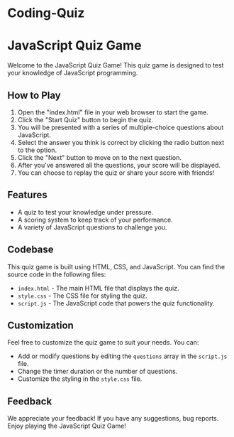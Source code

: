 # Coding-Quiz

# JavaScript Quiz Game

Welcome to the JavaScript Quiz Game! This quiz game is designed to test your knowledge of JavaScript programming.

## How to Play

1. Open the "index.html" file in your web browser to start the game.
2. Click the "Start Quiz" button to begin the quiz.
3. You will be presented with a series of multiple-choice questions about JavaScript.
4. Select the answer you think is correct by clicking the radio button next to the option.
5. Click the "Next" button to move on to the next question.
6. After you've answered all the questions, your score will be displayed.
7. You can choose to replay the quiz or share your score with friends!

## Features

- A quiz to test your knowledge under pressure.
- A scoring system to keep track of your performance.
- A variety of JavaScript questions to challenge you.

## Codebase

This quiz game is built using HTML, CSS, and JavaScript. You can find the source code in the following files:

- `index.html` - The main HTML file that displays the quiz.
- `style.css` - The CSS file for styling the quiz.
- `script.js` - The JavaScript code that powers the quiz functionality.

## Customization

Feel free to customize the quiz game to suit your needs. You can:

- Add or modify questions by editing the `questions` array in the `script.js` file.
- Change the timer duration or the number of questions.
- Customize the styling in the `style.css` file.

## Feedback

We appreciate your feedback! If you have any suggestions, bug reports.
Enjoy playing the JavaScript Quiz Game!
